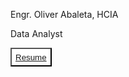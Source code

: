 <p>
  Engr. Oliver Abaleta, HCIA
</p>

<p>
  Data Analyst
</p>

<style>
  .resume {
    background-color: white;
    color: gray;
    height: 30px;
    border-radius 12px;
    cursor: pointer;
  }
</style>

<button class = "resume">
  <a href = "https://drive.google.com/file/d/1p80sXrPdXWD4l8yzWe7ga8KgPFQp7z-G/view?usp=share_link" 
     target = "_blank"> Resume
  </a>
</button>
